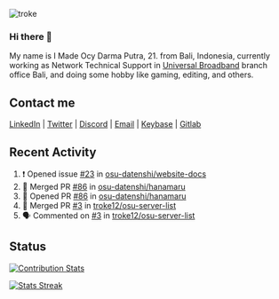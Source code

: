 ![troke](https://cardivo.vercel.app/api?name=I%20Made%20Ocy%20Darma%20Putra&description=Just%20pull-stack%20developer&image=https://avatars.githubusercontent.com/u/10250068?v=4&backgroundColor=%23DE834D)

### Hi there 👋

My name is I Made Ocy Darma Putra, 21. from Bali, Indonesia, currently working as Network Technical Support in [Universal Broadband](https://universal.net.id) branch office Bali, and doing some hobby like gaming, editing, and others.

## Contact me

[LinkedIn](https://linkedin.com/in/troke) | [Twitter](https://twitter.com/darma_ochi) | [Discord](https://link.troke.id/discord) | <a href="mailto:ochi@troke.id">Email</a> | [Keybase](https://keybase.io/troke) | [Gitlab](https://gitlab.com/troke12)

## Recent Activity

<!--START_SECTION:activity-->
1. ❗️ Opened issue [#23](https://github.com/osu-datenshi/website-docs/issues/23) in [osu-datenshi/website-docs](https://github.com/osu-datenshi/website-docs)
2. 🎉 Merged PR [#86](https://github.com/osu-datenshi/hanamaru/pull/86) in [osu-datenshi/hanamaru](https://github.com/osu-datenshi/hanamaru)
3. 💪 Opened PR [#86](https://github.com/osu-datenshi/hanamaru/pull/86) in [osu-datenshi/hanamaru](https://github.com/osu-datenshi/hanamaru)
4. 🎉 Merged PR [#3](https://github.com/troke12/osu-server-list/pull/3) in [troke12/osu-server-list](https://github.com/troke12/osu-server-list)
5. 🗣 Commented on [#3](https://github.com/troke12/osu-server-list/issues/3) in [troke12/osu-server-list](https://github.com/troke12/osu-server-list)
<!--END_SECTION:activity-->

## Status

[![Contribution Stats](https://github-contribution-stats.vercel.app/api/?username=troke12)](https://github.com/LordDashMe/github-contribution-stats/)

[![Stats Streak](https://github-readme-streak-stats.herokuapp.com/?user=troke12)](https://github.com/troke12/)
